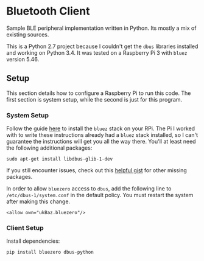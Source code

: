 # Bluetooth Client

Sample BLE peripheral implementation written in Python. Its mostly a mix of existing sources. 

This is a Python 2.7 project because I couldn't get the `dbus` libraries installed and working on Python 3.4. It was tested on a Raspberry Pi 3 with `bluez` version 5.46.

## Setup

This section details how to configure a Raspberry Pi to run this code. The first section is system setup, while the second is just for this program.

### System Setup

Follow the guide [here](https://learn.adafruit.com/install-bluez-on-the-raspberry-pi/installation) to install the `bluez` stack on your RPi. The Pi I worked with to write these instructions already had a `bluez` stack installed, so I can't guarantee the instructions will get you all the way there. You'll at least need the following additional packages:

```
sudo apt-get install libdbus-glib-1-dev
```

If you still encounter issues, check out this [helpful gist](https://gist.github.com/larsblumberg/2335c0ba97f805a2b996f1a7c3ac9571) for other missing packages. 

In order to allow `bluezero` access to `dbus`, add the following line to `/etc/dbus-1/system.conf` in the default policy. You must restart the system after making this change.

```
<allow own="ukBaz.bluezero"/>
```

### Client Setup

Install dependencies:

```
pip install bluezero dbus-python
```
